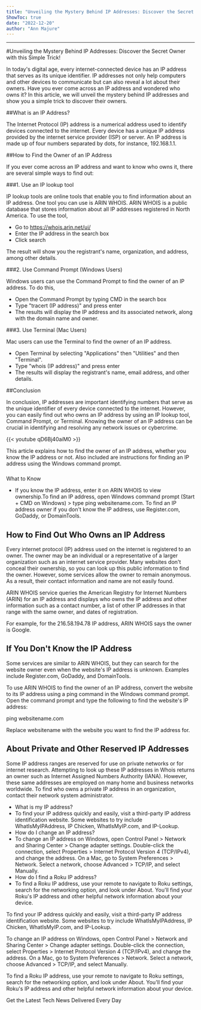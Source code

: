 ```yaml
---
title: "Unveiling the Mystery Behind IP Addresses: Discover the Secret Owner with this Simple Trick!"
ShowToc: true 
date: "2022-12-20"
author: "Ann Majure"
---
```

*****
#Unveiling the Mystery Behind IP Addresses: Discover the Secret Owner with this Simple Trick!

In today's digital age, every internet-connected device has an IP address that serves as its unique identifier. IP addresses not only help computers and other devices to communicate but can also reveal a lot about their owners. Have you ever come across an IP address and wondered who owns it? In this article, we will unveil the mystery behind IP addresses and show you a simple trick to discover their owners.

##What is an IP Address?

The Internet Protocol (IP) address is a numerical address used to identify devices connected to the internet. Every device has a unique IP address provided by the internet service provider (ISP) or server. An IP address is made up of four numbers separated by dots, for instance, 192.168.1.1.

##How to Find the Owner of an IP Address

If you ever come across an IP address and want to know who owns it, there are several simple ways to find out:

###1. Use an IP lookup tool

IP lookup tools are online tools that enable you to find information about an IP address. One tool you can use is ARIN WHOIS. ARIN WHOIS is a public database that stores information about all IP addresses registered in North America. To use the tool,

- Go to https://whois.arin.net/ui/
- Enter the IP address in the search box
- Click search

The result will show you the registrant's name, organization, and address, among other details.

###2. Use Command Prompt (Windows Users)

Windows users can use the Command Prompt to find the owner of an IP address. To do this,

- Open the Command Prompt by typing CMD in the search box
- Type "tracert (IP address)" and press enter
- The results will display the IP address and its associated network, along with the domain name and owner.

###3. Use Terminal (Mac Users)

Mac users can use the Terminal to find the owner of an IP address. 

- Open Terminal by selecting "Applications" then "Utilities" and then "Terminal".
- Type "whois (IP address)" and press enter
- The results will display the registrant's name, email address, and other details.

##Conclusion

In conclusion, IP addresses are important identifying numbers that serve as the unique identifier of every device connected to the internet. However, you can easily find out who owns an IP address by using an IP lookup tool, Command Prompt, or Terminal. Knowing the owner of an IP address can be crucial in identifying and resolving any network issues or cybercrime.

{{< youtube qD6Bj40aiM0 >}} 




This article explains how to find the owner of an IP address, whether you know the IP address or not. Also included are instructions for finding an IP address using the Windows command prompt.

 
### 
What to Know
 
- If you know the IP address, enter it on ARIN WHOIS to view ownership.To find an IP address, open Windows command prompt (Start + CMD on Windows) > type ping websitename.com. To find an IP address owner if you don't know the IP address, use Register.com, GoDaddy, or DomainTools.

 
##   How to Find Out Who Owns an IP Address  
 

Every internet protocol (IP) address used on the internet is registered to an owner. The owner may be an individual or a representative of a larger organization such as an internet service provider. Many websites don't conceal their ownership, so you can look up this public information to find the owner. However, some services allow the owner to remain anonymous. As a result, their contact information and name are not easily found.

 

ARIN WHOIS service queries the American Registry for Internet Numbers (ARIN) for an IP address and displays who owns the IP address and other information such as a contact number, a list of other IP addresses in that range with the same owner, and dates of registration.

 

For example, for the 216.58.194.78 IP address, ARIN WHOIS says the owner is Google.

 
##   If You Don't Know the IP Address  
 

Some services are similar to ARIN WHOIS, but they can search for the website owner even when the website's IP address is unknown. Examples include Register.com, GoDaddy, and DomainTools.

 

To use ARIN WHOIS to find the owner of an IP address, convert the website to its IP address using a ping command in the Windows command prompt. Open the command prompt and type the following to find the website's IP address:

 

ping websitename.com

 

Replace websitename with the website you want to find the IP address for.

 
##   About Private and Other Reserved IP Addresses  
 

Some IP address ranges are reserved for use on private networks or for internet research. Attempting to look up these IP addresses in Whois returns an owner such as Internet Assigned Numbers Authority (IANA). However, these same addresses are employed on many home and business networks worldwide. To find who owns a private IP address in an organization, contact their network system administrator.

 
- What is my IP address?
 - To find your IP address quickly and easily, visit a third-party IP address identification website. Some websites to try include WhatIsMyIPAddress, IP Chicken, WhatIsMyIP.com, and IP-Lookup.
 - How do I change an IP address?
 - To change an IP address on Windows, open Control Panel > Network and Sharing Center > Change adapter settings. Double-click the connection, select Properties > Internet Protocol Version 4 (TCP/IPv4), and change the address. On a Mac, go to System Preferences > Network. Select a network, choose Advanced > TCP/IP, and select Manually.
 - How do I find a Roku IP address?
 - To find a Roku IP address, use your remote to navigate to Roku settings, search for the networking option, and look under About. You'll find your Roku's IP address and other helpful network information about your device.

 
To find your IP address quickly and easily, visit a third-party IP address identification website. Some websites to try include WhatIsMyIPAddress, IP Chicken, WhatIsMyIP.com, and IP-Lookup.
 
To change an IP address on Windows, open Control Panel > Network and Sharing Center > Change adapter settings. Double-click the connection, select Properties > Internet Protocol Version 4 (TCP/IPv4), and change the address. On a Mac, go to System Preferences > Network. Select a network, choose Advanced > TCP/IP, and select Manually.
 
To find a Roku IP address, use your remote to navigate to Roku settings, search for the networking option, and look under About. You'll find your Roku's IP address and other helpful network information about your device.
 

Get the Latest Tech News Delivered Every Day




